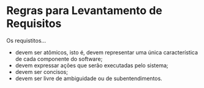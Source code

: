 # Regras para Levantamento de Requisitos

Os requistitos...

- devem ser atômicos, isto é, devem representar uma única característica de cada componente do software;
- devem expressar ações que serão executadas pelo sistema;
- devem ser concisos;
- devem ser livre de ambiguidade ou de subentendimentos.